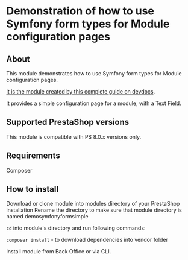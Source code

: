 # Demonstration of how to use Symfony form types for Module configuration pages

## About

This module demonstrates how to use Symfony form types for Module configuration pages.

[It is the module created by this complete guide on devdocs](https://devdocs.prestashop-project.org/8/modules/creation/adding-configuration-page-modern/).

It provides a simple configuration page for a module, with a Text Field. 

## Supported PrestaShop versions

This module is compatible with PS 8.0.x versions only.

## Requirements

Composer

## How to install

Download or clone module into modules directory of your PrestaShop installation
Rename the directory to make sure that module directory is named demosymfonyformsimple

`cd` into module's directory and run following commands:

`composer install` - to download dependencies into vendor folder

Install module from Back Office or via CLI.